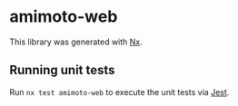 # amimoto-web

This library was generated with [Nx](https://nx.dev).

## Running unit tests

Run `nx test amimoto-web` to execute the unit tests via [Jest](https://jestjs.io).
